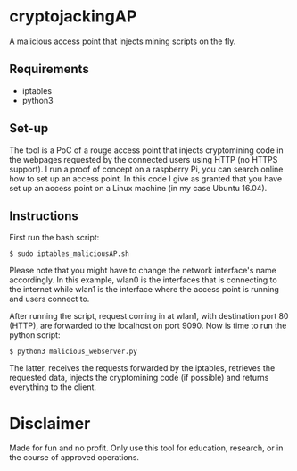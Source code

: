 # cryptojackingAP
A malicious access point that injects mining scripts on the fly.
## Requirements
- iptables
- python3

## Set-up
The tool is a PoC of a rouge access point that injects cryptomining code in the webpages
requested by the connected users using HTTP (no HTTPS support). I run a proof of concept on a raspberry Pi, you can search online how to set up an access point. In this code I give as granted that you have set up an access point on a Linux machine (in my case Ubuntu 16.04).

## Instructions
First run the bash script:
```
$ sudo iptables_maliciousAP.sh
```
Please note that you might have to change the network interface's name accordingly. 
In this example, wlan0 is the interfaces that is connecting to the internet while 
wlan1 is the interface where the access point is running and users connect to.

After running the script, request coming in at wlan1, with destination port 80 (HTTP), are forwarded 
to the localhost on port 9090. Now is time to run the python script:
``` 
$ python3 malicious_webserver.py
```
The latter, receives the requests forwarded by the iptables, retrieves the requested data, 
injects the cryptomining code (if possible) and returns everything to the client. 

# Disclaimer
Made for fun and no profit. Only use this tool for education, research, or in the course of approved operations.


